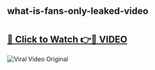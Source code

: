 ## what-is-fans-only-leaked-video 

# <h2><a href="http://freeplayer.one?title=what-is-fans-only-leaked-video&ref=21J">🔗 Click to Watch 👉🔴 VIDEO</a></h2>

<a href="http://freeplayer.one?title=what-is-fans-only-leaked-video&ref=21J" rel="nofollow" data-target="animated-image.originalLink"><img src="https://i.ibb.co.com/xMMVF88/686577567.gif" alt="Viral Video Original" style="max-width: 100%; display: inline-block;" data-target="animated-image.originalImage"></a>

